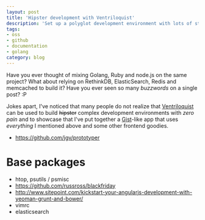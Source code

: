 ```yaml
---
layout: post
title: 'Hipster development with Ventriloquist'
description: 'Set up a polyglot development environment with lots of stuff to build a Gist-like service'
tags:
- oss
- github
- documentation
- golang
category: blog
---
```


Have you ever thought of mixing Golang, Ruby and node.js on the same project?
What about relying on RethinkDB, ElasticSearch, Redis and memcached to build it?
Have you ever seen so many _buzzwords_ on a single post? :P

Jokes apart, I've noticed that many people do not realize that [Ventriloquist]()
can be used to build <s>hipster</s> complex development environments with
_zero pain_ and to showcase that I've put together a [Gist]()-like
app that uses _everything_ I mentioned above and some other frontend goodies.



* https://github.com/jgv/prototyper

# Base packages
* htop, psutils / psmisc
* https://github.com/russross/blackfriday
* http://www.sitepoint.com/kickstart-your-angularjs-development-with-yeoman-grunt-and-bower/
* vimrc
* elasticsearch
